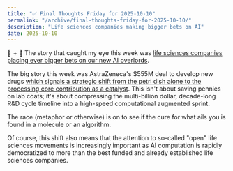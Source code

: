 ```yaml
---
title: "✅ Final Thoughts Friday for 2025-10-10"
permalink: "/archive/final-thoughts-friday-for-2025-10-10/"
description: "Life sciences companies making bigger bets on AI"
date: 2025-10-10
---
```


💊 + 🤖 The story that caught my eye this week was [life sciences companies placing ever bigger bets on our new AI overlords](https://www.techmeme.com/251010/p15#a251010p15).

The big story this week was AstraZeneca's $555M deal to develop new drugs [which signals a strategic shift from the petri dish alone to the processing core contribution as a catalyst](https://www.linkedin.com/posts/jaycuthrell_astrazeneca-signs-555mn-ai-deal-to-develop-activity-7382454720315150336--VYf). This isn't about saving pennies on lab coats; it's about compressing the multi-billion dollar, decade-long R&D cycle timeline into a high-speed computational augmented sprint.

The race (metaphor or otherwise) is on to see if the cure for what ails you is found in a molecule or an algorithm.

Of course, this shift also means that the attention to so-called "open" life sciences movements is increasingly important as AI computation is rapidly democratized to more than the best funded and already established life sciences companies.
